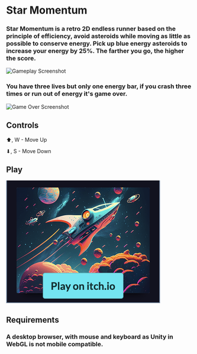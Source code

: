 # Star Momentum
   ### Star Momentum is a retro 2D endless runner based on the principle of efficiency, avoid asteroids while moving as little as possible to conserve energy. Pick up blue energy asteroids to increase your energy by 25%. The farther you           go, the higher the score.


   <img src="https://img.itch.zone/aW1hZ2UvMTk0NDMxNS8xMTQzMTg2MS5wbmc=/794x1000/rpUgQo.png" alt= "Gameplay Screenshot" />

   ### You have three lives but only one energy bar, if you crash three times or run out of energy it's game over.


   <img src="https://img.itch.zone/aW1hZ2UvMTk0NDMxNS8xMTQzMTg2Mi5wbmc=/794x1000/JbKpEC.png" alt="Game Over Screenshot" />


## Controls
  
  ⬆, W - Move Up

  ⬇, S - Move Down


## Play
   
   <a href="https://raycast5.itch.io/star-momentum"><img src="Assets/Thumbnail.png" alt="Play Star Momentum"/></a>

## Requirements

   ### A desktop browser, with mouse and keyboard as Unity in WebGL is not mobile compatible.
